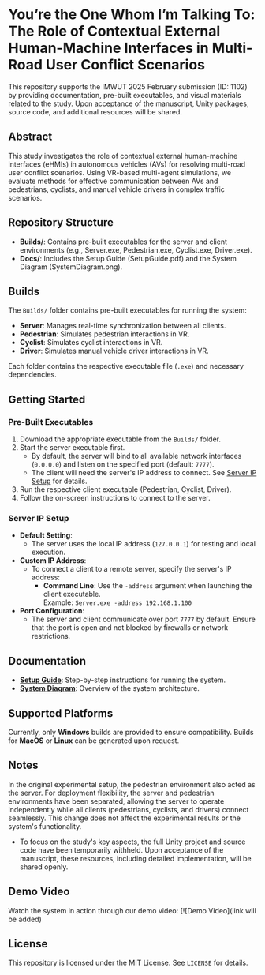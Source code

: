 # You’re the One Whom I’m Talking To: The Role of Contextual External Human-Machine Interfaces in Multi-Road User Conflict Scenarios

This repository supports the IMWUT 2025 February submission (ID: 1102) by providing documentation, pre-built executables, and visual materials related to the study. Upon acceptance of the manuscript, Unity packages, source code, and additional resources will be shared.



## Abstract
This study investigates the role of contextual external human-machine interfaces (eHMIs) in autonomous vehicles (AVs) for resolving multi-road user conflict scenarios. Using VR-based multi-agent simulations, we evaluate methods for effective communication between AVs and pedestrians, cyclists, and manual vehicle drivers in complex traffic scenarios.



## Repository Structure
- **Builds/**: Contains pre-built executables for the server and client environments (e.g., Server.exe, Pedestrian.exe, Cyclist.exe, Driver.exe).
- **Docs/**: Includes the Setup Guide (SetupGuide.pdf) and the System Diagram (SystemDiagram.png).



## Builds
The `Builds/` folder contains pre-built executables for running the system:
- **Server**: Manages real-time synchronization between all clients.
- **Pedestrian**: Simulates pedestrian interactions in VR.
- **Cyclist**: Simulates cyclist interactions in VR.
- **Driver**: Simulates manual vehicle driver interactions in VR.

Each folder contains the respective executable file (`.exe`) and necessary dependencies.



## Getting Started

### Pre-Built Executables
1. Download the appropriate executable from the `Builds/` folder.
2. Start the server executable first.
   - By default, the server will bind to all available network interfaces (`0.0.0.0`) and listen on the specified port (default: `7777`).
   - The client will need the server's IP address to connect. See [Server IP Setup](#server-ip-setup) for details.
3. Run the respective client executable (Pedestrian, Cyclist, Driver).
4. Follow the on-screen instructions to connect to the server.



### Server IP Setup
- **Default Setting**: 
  - The server uses the local IP address (`127.0.0.1`) for testing and local execution.
- **Custom IP Address**:
  - To connect a client to a remote server, specify the server's IP address:
    - **Command Line**: Use the `-address` argument when launching the client executable.  
      Example: `Server.exe -address 192.168.1.100`
- **Port Configuration**:
  - The server and client communicate over port `7777` by default. Ensure that the port is open and not blocked by firewalls or network restrictions.


## Documentation
- **[Setup Guide](Docs/SetupGuide.pdf)**: Step-by-step instructions for running the system.
- **[System Diagram](Docs/SystemDiagram.pdf)**: Overview of the system architecture.



## Supported Platforms
Currently, only **Windows** builds are provided to ensure compatibility. Builds for **MacOS** or **Linux** can be generated upon request.



## Notes
In the original experimental setup, the pedestrian environment also acted as the server. For deployment flexibility, the server and pedestrian environments have been separated, allowing the server to operate independently while all clients (pedestrians, cyclists, and drivers) connect seamlessly. This change does not affect the experimental results or the system's functionality.
- To focus on the study's key aspects, the full Unity project and source code have been temporarily withheld. Upon acceptance of the manuscript, these resources, including detailed implementation, will be shared openly.


## Demo Video
Watch the system in action through our demo video:
[![Demo Video](link will be added)


## License
This repository is licensed under the MIT License. See `LICENSE` for details.
